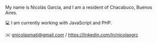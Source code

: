
My name is Nicolás García, and I am a resident of Chacabuco, Buenos Aires.

💻 I am currently working with JavaScript and PHP.

✉️ gnicolasmati@gmail.com / https://linkedin.com/in/nicolasgrc
